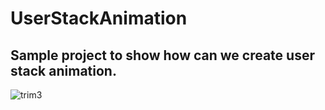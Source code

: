 # UserStackAnimation
## Sample project to show how can we create user stack animation.
![trim3](https://github.com/aqua30/UserStackAnimation/assets/4559525/1d296173-ddde-4862-ace9-8491440dcc95)
